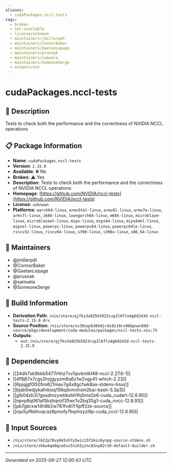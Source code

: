 ```yaml
---
aliases:
  - cudaPackages.nccl-tests
tags:
  - broken
  - not-available
  - license/unknown
  - maintainers/jmillerpdt
  - maintainers/ConnorBaker
  - maintainers/GaetanLepage
  - maintainers/prusnak
  - maintainers/samuela
  - maintainers/SomeoneSerge
  - outputs/out
---
```


# cudaPackages.nccl-tests

## 📝 Description

Tests to check both the performance and the correctness of NVIDIA NCCL operations

## 📋 Package Information

- **Name**: `cudaPackages.nccl-tests`
- **Version**: `2.15.0`
- **Available**: ❌ No
- **Broken**: ⚠️ Yes
- **Description**: Tests to check both the performance and the correctness of NVIDIA NCCL operations
- **Homepage**: [https://github.com/NVIDIA/nccl-tests](https://github.com/NVIDIA/nccl-tests)
- **License**: `unknown`
- **Platforms**: `aarch64-linux`, `armv5tel-linux`, `armv6l-linux`, `armv7a-linux`, `armv7l-linux`, `i686-linux`, `loongarch64-linux`, `m68k-linux`, `microblaze-linux`, `microblazeel-linux`, `mips-linux`, `mips64-linux`, `mips64el-linux`, `mipsel-linux`, `powerpc-linux`, `powerpc64-linux`, `powerpc64le-linux`, `riscv32-linux`, `riscv64-linux`, `s390-linux`, `s390x-linux`, `x86_64-linux`
## 👥 Maintainers

- @jmillerpdt
- @ConnorBaker
- @GaetanLepage
- @prusnak
- @samuela
- @SomeoneSerge


## 🔧 Build Information

- **Derivation Path**: `/nix/store/qjfks3a925k5923cvp2l6fln4g6d243d-nccl-tests-2.15.0.drv`
- **Source Position**: `/nix/store/ns30sqxb36k8jrds8z18rv96bpnwc60d-source/pkgs/development/cuda-modules/packages/nccl-tests.nix:75`
- **Outputs**:
  - `out`:  `/nix/store/qjfks3a925k5923cvp2l6fln4g6d243d-nccl-tests-2.15.0`

## 🔗 Dependencies

- [[24dh7xk9bkb5477rhhz7vv5pvkmlkf48-nccl-2.27.6-1]]
- [[4f9j67x7cgs2hzjgyyzm8q6z1w2vgy41-which-2.23]]
- [[6pjqjgf0l505m621mav7g4x8gcfwk8ax-stdenv-linux]]
- [[bjsb6wdjykafnkixq156qdvmxhsm2bai-bash-5.3p3]]
- [[gib04zb3i7gxsdmzywbbshh1fq5ms0z6-cuda_cudart-12.8.90]]
- [[npvp8q061af5bzbqnzf35wc1v2bq35g1-cuda_nvcc-12.8.93]]
- [[pb7gbrxw14h8b2w781fvdi7r1ipff2zk-source]]
- [[rqx5ylfkbhvqcaz8pmsfy7bqrhzyzi9p-cuda_cccl-12.8.90]]

## 📁 Input Sources

- `/nix/store/l622p70vy8k5sh7y5wizi5f2mic6ynpg-source-stdenv.sh`
- `/nix/store/shkw4qm9qcw5sc5n1k5jznc83ny02r39-default-builder.sh`

---
*Generated on 2025-09-27 12:00:43 UTC*
